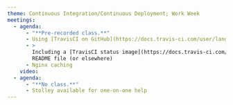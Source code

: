 ```yaml
---
theme: Continuous Integration/Continuous Deployment; Work Week
meetings:
  - agenda:
      - "**Pre-recorded class.**"
      - Using [TravisCI on GitHub](https://docs.travis-ci.com/user/languages/javascript-with-nodejs/)
      - >
        Including a [TravisCI status image](https://docs.travis-ci.com/user/status-images/) in your
        README file (or elsewhere)
      - Nginx caching
    video:
  - agenda:
      - "**No class.**"
      - Stolley available for one-on-one help
---
```

